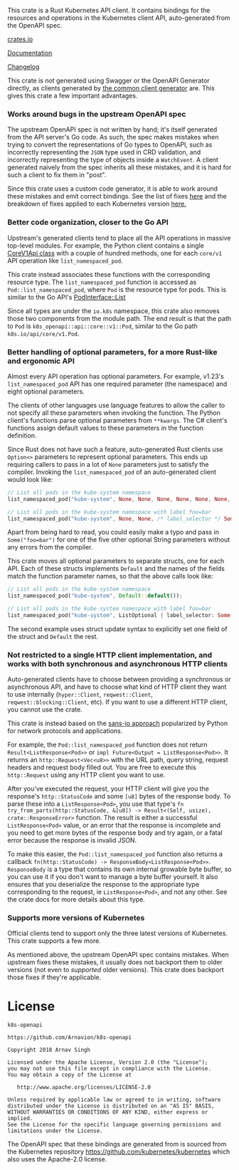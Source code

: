 This crate is a Rust Kubernetes API client. It contains bindings for the resources and operations in the Kubernetes client API, auto-generated from the OpenAPI spec.

[crates.io](https://crates.io/crates/k8s-openapi)

[Documentation](https://arnavion.github.io/k8s-openapi/)

[Changelog](https://github.com/Arnavion/k8s-openapi/blob/master/CHANGELOG.md)


This crate is *not* generated using Swagger or the OpenAPI Generator directly, as clients generated by [the common client generator](https://github.com/kubernetes-client/gen) are. This gives this crate a few important advantages.


### Works around bugs in the upstream OpenAPI spec

The upstream OpenAPI spec is not written by hand; it's itself generated from the API server's Go code. As such, the spec makes mistakes when trying to convert the representations of Go types to OpenAPI, such as incorrectly representing the `JSON` type used in CRD validation, and incorrectly representing the type of objects inside a `WatchEvent`. A client generated naively from the spec inherits all these mistakes, and it is hard for such a client to fix them in "post".

Since this crate uses a custom code generator, it is able to work around these mistakes and emit correct bindings. See the list of fixes [here](https://github.com/Arnavion/k8s-openapi/blob/master/k8s-openapi-codegen/src/fixups/upstream_bugs.rs) and the breakdown of fixes applied to each Kubernetes version [here.](https://github.com/Arnavion/k8s-openapi/blob/master/k8s-openapi-codegen/src/supported_version.rs)


### Better code organization, closer to the Go API

Upstream's generated clients tend to place all the API operations in massive top-level modules. For example, the Python client contains a single [CoreV1Api class](https://github.com/kubernetes-client/python/blob/master/kubernetes/client/api/core_v1_api.py) with a couple of hundred methods, one for each `core/v1` API operation like `list_namespaced_pod`.

This crate instead associates these functions with the corresponding resource type. The `list_namespaced_pod` function is accessed as `Pod::list_namespaced_pod`, where `Pod` is the resource type for pods. This is similar to the Go API's [PodInterface::List](https://godoc.org/k8s.io/client-go/kubernetes/typed/core/v1#PodInterface)

Since all types are under the `io.k8s` namespace, this crate also removes those two components from the module path. The end result is that the path to `Pod` is `k8s_openapi::api::core::v1::Pod`, similar to the Go path `k8s.io/api/core/v1.Pod`.


### Better handling of optional parameters, for a more Rust-like and ergonomic API

Almost every API operation has optional parameters. For example, v1.23's `list_namespaced_pod` API has one required parameter (the namespace) and eight optional parameters.

The clients of other languages use language features to allow the caller to not specify all these parameters when invoking the function. The Python client's functions parse optional parameters from `**kwargs`. The C# client's functions assign default values to these parameters in the function definition.

Since Rust does not have such a feature, auto-generated Rust clients use `Option<>` parameters to represent optional parameters. This ends up requiring callers to pass in a lot of `None` parameters just to satisfy the compiler. Invoking the `list_namespaced_pod` of an auto-generated client would look like:

```rust
// List all pods in the kube-system namespace
list_namespaced_pod("kube-system", None, None, None, None, None, None, None, None);

// List all pods in the kube-system namespace with label foo=bar
list_namespaced_pod("kube-system", None, None, /* label_selector */ Some("foo=bar"), None, None, None, None, None);
```

Apart from being hard to read, you could easily make a typo and pass in `Some("foo=bar")` for one of the five other optional String parameters without any errors from the compiler.

This crate moves all optional parameters to separate structs, one for each API. Each of these structs implements `Default` and the names of the fields match the function parameter names, so that the above calls look like:

```rust
// List all pods in the kube-system namespace
list_namespaced_pod("kube-system", Default::default());

// List all pods in the kube-system namespace with label foo=bar
list_namespaced_pod("kube-system", ListOptional { label_selector: Some("foo=bar"), ..Default::default() });
```

The second example uses struct update syntax to explicitly set one field of the struct and `Default` the rest.


### Not restricted to a single HTTP client implementation, and works with both synchronous and asynchronous HTTP clients

Auto-generated clients have to choose between providing a synchronous or asynchronous API, and have to choose what kind of HTTP client they want to use internally (`hyper::Client`, `reqwest::Client`, `reqwest::blocking::Client`, etc). If you want to use a different HTTP client, you cannot use the crate.

This crate is instead based on the [sans-io approach](https://sans-io.readthedocs.io/) popularized by Python for network protocols and applications.

For example, the `Pod::list_namespaced_pod` function does not return `Result<ListResponse<Pod>>` or `impl Future<Output = ListResponse<Pod>>`. It returns an `http::Request<Vec<u8>>` with the URL path, query string, request headers and request body filled out. You are free to execute this `http::Request` using any HTTP client you want to use.

After you've executed the request, your HTTP client will give you the response's `http::StatusCode` and some `[u8]` bytes of the response body. To parse these into a `ListResponse<Pod>`, you use that type's `fn try_from_parts(http::StatusCode, &[u8]) -> Result<(Self, usize), crate::ResponseError>` function. The result is either a successful `ListResponse<Pod>` value, or an error that the response is incomplete and you need to get more bytes of the response body and try again, or a fatal error because the response is invalid JSON.

To make this easier, the `Pod::list_namespaced_pod` function also returns a callback `fn(http::StatusCode) -> ResponseBody<ListResponse<Pod>>`. `ResponseBody` is a type that contains its own internal growable byte buffer, so you can use it if you don't want to manage a byte buffer yourself. It also ensures that you deserialize the response to the appropriate type corresponding to the request, ie `ListResponse<Pod>`, and not any other. See the crate docs for more details about this type.


### Supports more versions of Kubernetes

Official clients tend to support only the three latest versions of Kubernetes. This crate supports a few more.

As mentioned above, the upstream OpenAPI spec contains mistakes. When upstream fixes these mistakes, it usually does not backport them to older versions (not even to *supported* older versions). This crate does backport those fixes if they're applicable.


# License

```
k8s-openapi

https://github.com/Arnavion/k8s-openapi

Copyright 2018 Arnav Singh

Licensed under the Apache License, Version 2.0 (the "License");
you may not use this file except in compliance with the License.
You may obtain a copy of the License at

   http://www.apache.org/licenses/LICENSE-2.0

Unless required by applicable law or agreed to in writing, software
distributed under the License is distributed on an "AS IS" BASIS,
WITHOUT WARRANTIES OR CONDITIONS OF ANY KIND, either express or implied.
See the License for the specific language governing permissions and
limitations under the License.
```

The OpenAPI spec that these bindings are generated from is sourced from the
Kubernetes repository https://github.com/kubernetes/kubernetes which also uses
the Apache-2.0 license.

